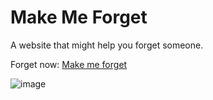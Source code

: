 # Make Me Forget

A website that might help you forget someone.

Forget now: [Make me forget](https://makemeforget.vercel.app/)

![image](https://github.com/aquapaka/makemeforget/assets/84399613/b4d1448f-58d4-438f-8471-a3910409dbf6)
